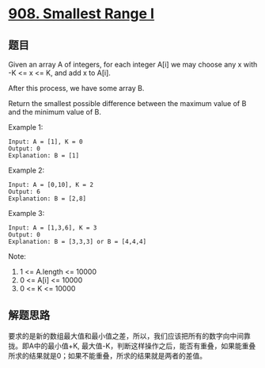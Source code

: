 # [908. Smallest Range I](https://leetcode.com/problems/smallest-range-i/)

## 题目
Given an array A of integers, for each integer A[i] we may choose any x with -K <= x <= K, and add x to A[i].

After this process, we have some array B.

Return the smallest possible difference between the maximum value of B and the minimum value of B.


Example 1:
```text
Input: A = [1], K = 0
Output: 0
Explanation: B = [1]
```
Example 2:
```text
Input: A = [0,10], K = 2
Output: 6
Explanation: B = [2,8]
```
Example 3:
```text
Input: A = [1,3,6], K = 3
Output: 0
Explanation: B = [3,3,3] or B = [4,4,4]
```

Note:

1. 1 <= A.length <= 10000
2. 0 <= A[i] <= 10000
3. 0 <= K <= 10000


## 解题思路
要求的是新的数组最大值和最小值之差，所以，我们应该把所有的数字向中间靠拢。即A中的最小值+K, 最大值-K，判断这样操作之后，能否有重叠，如果能重叠所求的结果就是0；如果不能重叠，所求的结果就是两者的差值。
